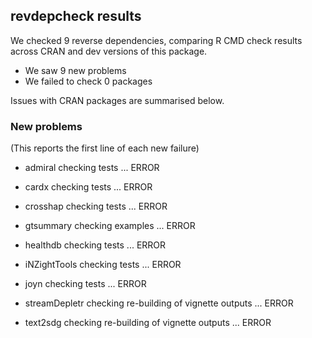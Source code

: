 ## revdepcheck results

We checked 9 reverse dependencies, comparing R CMD check results across CRAN and dev versions of this package.

 * We saw 9 new problems
 * We failed to check 0 packages

Issues with CRAN packages are summarised below.

### New problems
(This reports the first line of each new failure)

* admiral
  checking tests ... ERROR

* cardx
  checking tests ... ERROR

* crosshap
  checking tests ... ERROR

* gtsummary
  checking examples ... ERROR

* healthdb
  checking tests ... ERROR

* iNZightTools
  checking tests ... ERROR

* joyn
  checking tests ... ERROR

* streamDepletr
  checking re-building of vignette outputs ... ERROR

* text2sdg
  checking re-building of vignette outputs ... ERROR


